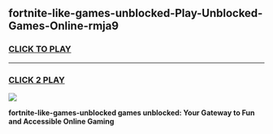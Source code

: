 
## fortnite-like-games-unblocked-Play-Unblocked-Games-Online-rmja9
<h3>
<a href="https://premium76.site?title=fortnite-like-games-unblocked&ref=25A">CLICK TO PLAY</a></h3>
<hr>

<h3>
<a href="https://premium76.site?title=fortnite-like-games-unblocked&ref=25A">CLICK 2 PLAY</a>
  
</h3>

<a href="https://premium76.site?title=fortnite-like-games-unblocked&ref=25A"><img src="https://clearcache.store/games.png"></a>


**fortnite-like-games-unblocked games unblocked: Your Gateway to Fun and Accessible Online Gaming**

